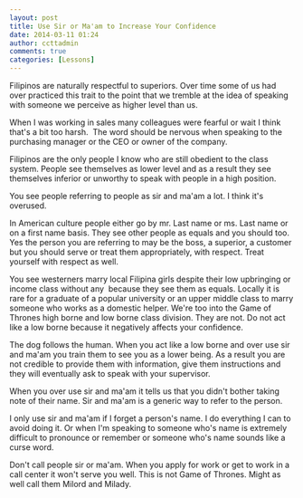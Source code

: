 ```yaml
---
layout: post
title: Use Sir or Ma'am to Increase Your Confidence
date: 2014-03-11 01:24
author: ccttadmin
comments: true
categories: [Lessons]
---
```

Filipinos are naturally respectful to superiors. Over time some of us had over practiced this trait to the point that we tremble at the idea of speaking with someone we perceive as higher level than us.

When I was working in sales many colleagues were fearful or wait I think that's a bit too harsh.&nbsp; The word should be nervous when speaking to the purchasing manager or the CEO or owner of the company.

Filipinos are the only people I know who are still obedient to the class system. People see themselves as lower level and as a result they see themselves inferior or unworthy to speak with people in a high position.

You see people referring to people as sir and ma'am a lot. I think it's overused.

In American culture people either go by mr. Last name or ms. Last name or on a first name basis. They see other people as equals and you should too. Yes the person you are referring to may be the boss, a superior, a customer but you should serve or treat them appropriately, with respect. Treat yourself with respect as well.

You see westerners marry local Filipina girls despite their low upbringing or income class without any&nbsp; because they see them as equals. Locally it is rare for a graduate of a popular university or an upper middle class to marry someone who works as a domestic helper. We're too into the Game of Thrones high borne and low borne class division. They are not. Do not act like a low borne because it negatively affects your confidence.

The dog follows the human. When you act like a low borne and over use sir and ma'am you train them to see you as a lower being. As a result you are not credible to provide them with information, give them instructions and they will eventually ask to speak with your supervisor.

When you over use sir and ma'am it tells us that you didn't bother taking note of their name. Sir and ma'am is a generic way to refer to the person.

I only use sir and ma'am if I forget a person's name. I do everything I can to avoid doing it. Or when I'm speaking to someone who's name is extremely difficult to pronounce or remember or someone who's name sounds like a curse word.

Don't call people sir or ma'am. When you apply for work or get to work in a call center it won't serve you well. This is not Game of Thrones. Might as well call them Milord and Milady.&nbsp;
